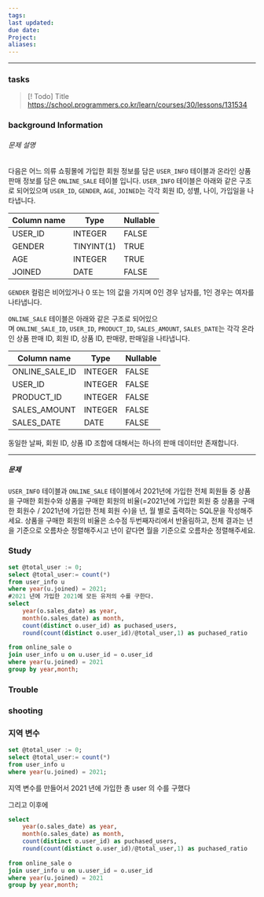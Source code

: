 ```yaml
---
tags: 
last updated: 
due date: 
Project: 
aliases:
---
```

--- 
### tasks

> [! Todo] Title
> https://school.programmers.co.kr/learn/courses/30/lessons/131534

### background Information

###### 문제 설명

다음은 어느 의류 쇼핑몰에 가입한 회원 정보를 담은 `USER_INFO` 테이블과 온라인 상품 판매 정보를 담은 `ONLINE_SALE` 테이블 입니다. `USER_INFO` 테이블은 아래와 같은 구조로 되어있으며 `USER_ID`, `GENDER`, `AGE`, `JOINED`는 각각 회원 ID, 성별, 나이, 가입일을 나타냅니다.

|Column name|Type|Nullable|
|---|---|---|
|USER_ID|INTEGER|FALSE|
|GENDER|TINYINT(1)|TRUE|
|AGE|INTEGER|TRUE|
|JOINED|DATE|FALSE|

`GENDER` 컬럼은 비어있거나 0 또는 1의 값을 가지며 0인 경우 남자를, 1인 경우는 여자를 나타냅니다.

`ONLINE_SALE` 테이블은 아래와 같은 구조로 되어있으며 `ONLINE_SALE_ID`, `USER_ID`, `PRODUCT_ID`, `SALES_AMOUNT`, `SALES_DATE`는 각각 온라인 상품 판매 ID, 회원 ID, 상품 ID, 판매량, 판매일을 나타냅니다.

|Column name|Type|Nullable|
|---|---|---|
|ONLINE_SALE_ID|INTEGER|FALSE|
|USER_ID|INTEGER|FALSE|
|PRODUCT_ID|INTEGER|FALSE|
|SALES_AMOUNT|INTEGER|FALSE|
|SALES_DATE|DATE|FALSE|

동일한 날짜, 회원 ID, 상품 ID 조합에 대해서는 하나의 판매 데이터만 존재합니다.

---

##### 문제

`USER_INFO` 테이블과 `ONLINE_SALE` 테이블에서 2021년에 가입한 전체 회원들 중 상품을 구매한 회원수와 상품을 구매한 회원의 비율(=2021년에 가입한 회원 중 상품을 구매한 회원수 / 2021년에 가입한 전체 회원 수)을 년, 월 별로 출력하는 SQL문을 작성해주세요. 상품을 구매한 회원의 비율은 소수점 두번째자리에서 반올림하고, 전체 결과는 년을 기준으로 오름차순 정렬해주시고 년이 같다면 월을 기준으로 오름차순 정렬해주세요.

### Study

```sql
set @total_user := 0;
select @total_user:= count(*)
from user_info u
where year(u.joined) = 2021;
#2021 년에 가입한 2021에 모든 유저의 수를 구한다.
select 
    year(o.sales_date) as year, 
    month(o.sales_date) as month, 
    count(distinct o.user_id) as puchased_users, 
    round(count(distinct o.user_id)/@total_user,1) as puchased_ratio
    
from online_sale o
join user_info u on u.user_id = o.user_id
where year(u.joined) = 2021
group by year,month;
```

### Trouble





### shooting
### 지역 변수 
~~~sql
set @total_user := 0;
select @total_user:= count(*)
from user_info u
where year(u.joined) = 2021;
~~~

지역 변수를 만들어서 2021 년에 가입한 총 user 의 수를 구했다

그리고 이후에 

```sql
select 
    year(o.sales_date) as year, 
    month(o.sales_date) as month, 
    count(distinct o.user_id) as puchased_users, 
    round(count(distinct o.user_id)/@total_user,1) as puchased_ratio
    
from online_sale o
join user_info u on u.user_id = o.user_id
where year(u.joined) = 2021
group by year,month;
```
